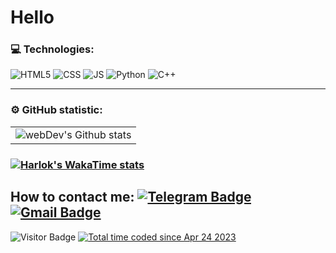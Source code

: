 
# Hello

### 💻 Technologies:

<div>
<img alt ="HTML5" src="https://img.shields.io/badge/HTML5-E34F26?style=for-the-badge&logo=html5&logoColor=white"/>
<img alt = "CSS" src="https://img.shields.io/badge/CSS3-1572B6?style=for-the-badge&logo=css3&logoColor=white"/>
<img alt = "JS" src="https://img.shields.io/badge/JavaScript-F7DF1E?style=for-the-badge&logo=javascript&logoColor=black"/>
<img alt="Python" src="https://img.shields.io/badge/python-%2314354C.svg?&style=for-the-badge&logo=python&logoColor=white"/>
<img alt="C++" src="https://img.shields.io/badge/C%2B%2B-00599C?style=for-the-badge&logo=c%2B%2B&logoColor=white">
</div>


---

### ⚙️ GitHub statistic:

<table>
  <tr>
    <td>
      <img align="center" src="http://github-readme-streak-stats.herokuapp.com?user=qwoe1x&theme=dark&background=000000" alt="webDev's Github stats" />
    </td>
  </tr>
</table>

### [![Harlok's WakaTime stats](https://github-readme-stats.vercel.app/api/wakatime?username=@qwoe1x)](https://github.com/qwoe1x/github-readme-stats)
## How to contact me: [![Telegram Badge](https://img.shields.io/badge/-qwoe1x-blue?style=flat&logo=Telegram&logoColor=white)](https://t.me/qwoe1x) [![Gmail Badge](https://img.shields.io/badge/-Gmail-red?style=flat&logo=Gmail&logoColor=white)](mailto:yuranbecetka@gmail.com)
![Visitor Badge](https://visitor-badge.laobi.icu/badge?page_id=qwoe1x) <a href="https://wakatime.com/@9efbec17-d50f-46da-bb0c-8d4b15114d29"><img src="https://wakatime.com/badge/user/9efbec17-d50f-46da-bb0c-8d4b15114d29.svg" alt="Total time coded since Apr 24 2023" /></a>
